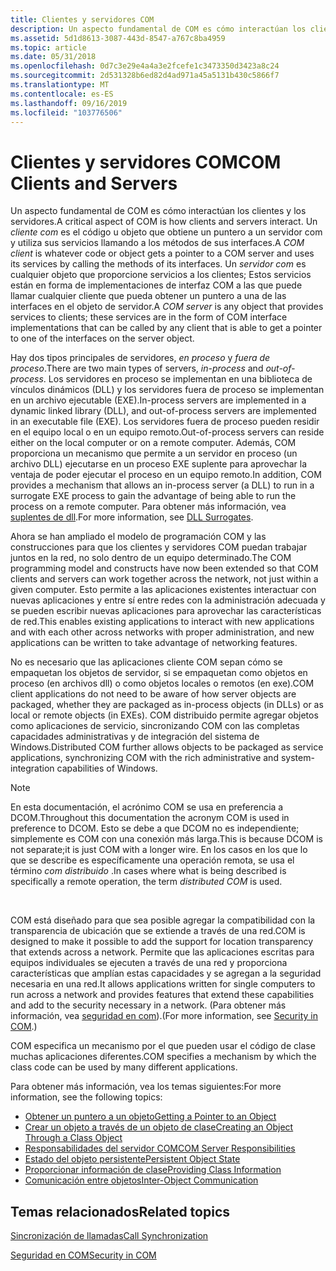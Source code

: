 ```yaml
---
title: Clientes y servidores COM
description: Un aspecto fundamental de COM es cómo interactúan los clientes y los servidores.
ms.assetid: 5d1d8613-3087-443d-8547-a767c8ba4959
ms.topic: article
ms.date: 05/31/2018
ms.openlocfilehash: 0d7c3e29e4a4a3e2fcefe1c3473350d3423a8c24
ms.sourcegitcommit: 2d531328b6ed82d4ad971a45a5131b430c5866f7
ms.translationtype: MT
ms.contentlocale: es-ES
ms.lasthandoff: 09/16/2019
ms.locfileid: "103776506"
---
```

# <a name="com-clients-and-servers"></a><span data-ttu-id="72640-103">Clientes y servidores COM</span><span class="sxs-lookup"><span data-stu-id="72640-103">COM Clients and Servers</span></span>

<span data-ttu-id="72640-104">Un aspecto fundamental de COM es cómo interactúan los clientes y los servidores.</span><span class="sxs-lookup"><span data-stu-id="72640-104">A critical aspect of COM is how clients and servers interact.</span></span> <span data-ttu-id="72640-105">Un *cliente com* es el código u objeto que obtiene un puntero a un servidor com y utiliza sus servicios llamando a los métodos de sus interfaces.</span><span class="sxs-lookup"><span data-stu-id="72640-105">A *COM client* is whatever code or object gets a pointer to a COM server and uses its services by calling the methods of its interfaces.</span></span> <span data-ttu-id="72640-106">Un *servidor com* es cualquier objeto que proporcione servicios a los clientes; Estos servicios están en forma de implementaciones de interfaz COM a las que puede llamar cualquier cliente que pueda obtener un puntero a una de las interfaces en el objeto de servidor.</span><span class="sxs-lookup"><span data-stu-id="72640-106">A *COM server* is any object that provides services to clients; these services are in the form of COM interface implementations that can be called by any client that is able to get a pointer to one of the interfaces on the server object.</span></span>

<span data-ttu-id="72640-107">Hay dos tipos principales de servidores, *en proceso* y *fuera de proceso*.</span><span class="sxs-lookup"><span data-stu-id="72640-107">There are two main types of servers, *in-process* and *out-of-process*.</span></span> <span data-ttu-id="72640-108">Los servidores en proceso se implementan en una biblioteca de vínculos dinámicos (DLL) y los servidores fuera de proceso se implementan en un archivo ejecutable (EXE).</span><span class="sxs-lookup"><span data-stu-id="72640-108">In-process servers are implemented in a dynamic linked library (DLL), and out-of-process servers are implemented in an executable file (EXE).</span></span> <span data-ttu-id="72640-109">Los servidores fuera de proceso pueden residir en el equipo local o en un equipo remoto.</span><span class="sxs-lookup"><span data-stu-id="72640-109">Out-of-process servers can reside either on the local computer or on a remote computer.</span></span> <span data-ttu-id="72640-110">Además, COM proporciona un mecanismo que permite a un servidor en proceso (un archivo DLL) ejecutarse en un proceso EXE suplente para aprovechar la ventaja de poder ejecutar el proceso en un equipo remoto.</span><span class="sxs-lookup"><span data-stu-id="72640-110">In addition, COM provides a mechanism that allows an in-process server (a DLL) to run in a surrogate EXE process to gain the advantage of being able to run the process on a remote computer.</span></span> <span data-ttu-id="72640-111">Para obtener más información, vea [suplentes de dll](dll-surrogates.md).</span><span class="sxs-lookup"><span data-stu-id="72640-111">For more information, see [DLL Surrogates](dll-surrogates.md).</span></span>

<span data-ttu-id="72640-112">Ahora se han ampliado el modelo de programación COM y las construcciones para que los clientes y servidores COM puedan trabajar juntos en la red, no solo dentro de un equipo determinado.</span><span class="sxs-lookup"><span data-stu-id="72640-112">The COM programming model and constructs have now been extended so that COM clients and servers can work together across the network, not just within a given computer.</span></span> <span data-ttu-id="72640-113">Esto permite a las aplicaciones existentes interactuar con nuevas aplicaciones y entre sí entre redes con la administración adecuada y se pueden escribir nuevas aplicaciones para aprovechar las características de red.</span><span class="sxs-lookup"><span data-stu-id="72640-113">This enables existing applications to interact with new applications and with each other across networks with proper administration, and new applications can be written to take advantage of networking features.</span></span>

<span data-ttu-id="72640-114">No es necesario que las aplicaciones cliente COM sepan cómo se empaquetan los objetos de servidor, si se empaquetan como objetos en proceso (en archivos dll) o como objetos locales o remotos (en exe).</span><span class="sxs-lookup"><span data-stu-id="72640-114">COM client applications do not need to be aware of how server objects are packaged, whether they are packaged as in-process objects (in DLLs) or as local or remote objects (in EXEs).</span></span> <span data-ttu-id="72640-115">COM distribuido permite agregar objetos como aplicaciones de servicio, sincronizando COM con las completas capacidades administrativas y de integración del sistema de Windows.</span><span class="sxs-lookup"><span data-stu-id="72640-115">Distributed COM further allows objects to be packaged as service applications, synchronizing COM with the rich administrative and system-integration capabilities of Windows.</span></span>

> [!Note]  
> <span data-ttu-id="72640-116">En esta documentación, el acrónimo COM se usa en preferencia a DCOM.</span><span class="sxs-lookup"><span data-stu-id="72640-116">Throughout this documentation the acronym COM is used in preference to DCOM.</span></span> <span data-ttu-id="72640-117">Esto se debe a que DCOM no es independiente; simplemente es COM con una conexión más larga.</span><span class="sxs-lookup"><span data-stu-id="72640-117">This is because DCOM is not separate;it is just COM with a longer wire.</span></span> <span data-ttu-id="72640-118">En los casos en los que lo que se describe es específicamente una operación remota, se usa el término *com distribuido* .</span><span class="sxs-lookup"><span data-stu-id="72640-118">In cases where what is being described is specifically a remote operation, the term *distributed COM* is used.</span></span>

 

<span data-ttu-id="72640-119">COM está diseñado para que sea posible agregar la compatibilidad con la transparencia de ubicación que se extiende a través de una red.</span><span class="sxs-lookup"><span data-stu-id="72640-119">COM is designed to make it possible to add the support for location transparency that extends across a network.</span></span> <span data-ttu-id="72640-120">Permite que las aplicaciones escritas para equipos individuales se ejecuten a través de una red y proporciona características que amplían estas capacidades y se agregan a la seguridad necesaria en una red.</span><span class="sxs-lookup"><span data-stu-id="72640-120">It allows applications written for single computers to run across a network and provides features that extend these capabilities and add to the security necessary in a network.</span></span> <span data-ttu-id="72640-121">(Para obtener más información, vea [seguridad en com](security-in-com.md)).</span><span class="sxs-lookup"><span data-stu-id="72640-121">(For more information, see [Security in COM](security-in-com.md).)</span></span>

<span data-ttu-id="72640-122">COM especifica un mecanismo por el que pueden usar el código de clase muchas aplicaciones diferentes.</span><span class="sxs-lookup"><span data-stu-id="72640-122">COM specifies a mechanism by which the class code can be used by many different applications.</span></span>

<span data-ttu-id="72640-123">Para obtener más información, vea los temas siguientes:</span><span class="sxs-lookup"><span data-stu-id="72640-123">For more information, see the following topics:</span></span>

-   [<span data-ttu-id="72640-124">Obtener un puntero a un objeto</span><span class="sxs-lookup"><span data-stu-id="72640-124">Getting a Pointer to an Object</span></span>](getting-a-pointer-to-an-object.md)
-   [<span data-ttu-id="72640-125">Crear un objeto a través de un objeto de clase</span><span class="sxs-lookup"><span data-stu-id="72640-125">Creating an Object Through a Class Object</span></span>](creating-an-object-through-a-class-object.md)
-   [<span data-ttu-id="72640-126">Responsabilidades del servidor COM</span><span class="sxs-lookup"><span data-stu-id="72640-126">COM Server Responsibilities</span></span>](com-server-responsibilities.md)
-   [<span data-ttu-id="72640-127">Estado del objeto persistente</span><span class="sxs-lookup"><span data-stu-id="72640-127">Persistent Object State</span></span>](persistent-object-state.md)
-   [<span data-ttu-id="72640-128">Proporcionar información de clase</span><span class="sxs-lookup"><span data-stu-id="72640-128">Providing Class Information</span></span>](providing-class-information.md)
-   [<span data-ttu-id="72640-129">Comunicación entre objetos</span><span class="sxs-lookup"><span data-stu-id="72640-129">Inter-Object Communication</span></span>](inter-object-communication.md)

## <a name="related-topics"></a><span data-ttu-id="72640-130">Temas relacionados</span><span class="sxs-lookup"><span data-stu-id="72640-130">Related topics</span></span>

<dl> <dt>

[<span data-ttu-id="72640-131">Sincronización de llamadas</span><span class="sxs-lookup"><span data-stu-id="72640-131">Call Synchronization</span></span>](call-synchronization.md)
</dt> <dt>

[<span data-ttu-id="72640-132">Seguridad en COM</span><span class="sxs-lookup"><span data-stu-id="72640-132">Security in COM</span></span>](security-in-com.md)
</dt> </dl>

 

 




